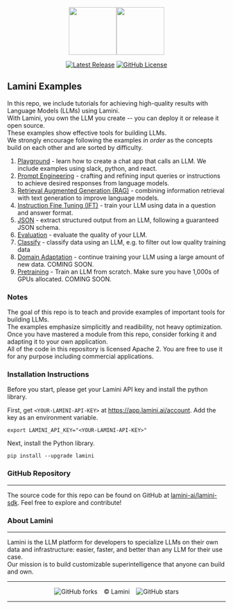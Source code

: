<div align="center">
<img src="https://avatars.githubusercontent.com/u/130713213?s=200&v=4" width="110"><img src="https://huggingface.co/lamini/instruct-peft-tuned-12b/resolve/main/Lamini_logo.png?max-height=110" height="110">
</div>
<div align="center">

[![Latest Release](https://img.shields.io/badge/Latest%20Version-1.4.3-blue?logo=github)](https://github.com/lamini-ai/lamini-sdk/commits/main)
[![GitHub License](https://img.shields.io/github/license/lamini-ai/lamini)](https://github.com/lamini-ai/lamini-sdk/blob/main/LICENSE)</div>

## Lamini Examples

In this repo, we include tutorials for achieving high-quality results with Language Models (LLMs) using Lamini.</br>  With Lamini, you own the LLM you create -- you can deploy it or release it open source.</br>  These examples show effective tools for building LLMs.</br>  We strongly encourage following the examples *in order* as the concepts build on each other and are sorted by difficulty.

1. [Playground](01_playground/playground.md) - learn how to create a chat app that calls an LLM.  We include examples using slack, python, and react.
2. [Prompt Engineering](02_prompt_engineering/prompt_engineering.md) - crafting and refining input queries or instructions to achieve desired responses from language models.
3. [Retrieval Augmented Generation (RAG)](03_RAG/rag.md) - combining information retrieval with text generation to improve language models.
4. [Instruction Fine Tuning (IFT)](04_IFT/ift.md) - train your LLM using data in a question and answer format.
5. [JSON](05_json/json.md) - extract structured output from an LLM, following a guaranteed JSON schema.
6. [Evaluation](06_json/eval.md) - evaluate the quality of your LLM.
7. [Classify](07_classify/classify.md) - classify data using an LLM, e.g. to filter out low quality training data
8. [Domain Adaptation](#) - continue training your LLM using a large amount of new data. COMING SOON.
9. [Pretraining](#) - Train an LLM from scratch.  Make sure you have 1,000s of GPUs allocated. COMING SOON.

### Notes

The goal of this repo is to teach and provide examples of important tools for building LLMs.</br>  The examples emphasize simplicitly and readibility, not heavy optimization.</br>  Once you have mastered a module from this repo, consider forking it and adapting it to your own application.</br>  All of the code in this repository is licensed Apache 2. You are free to use it for any purpose including commercial applications.

### Installation Instructions

Before you start, please get your Lamini API key and install the python library.

First, get `<YOUR-LAMINI-API-KEY>` at https://app.lamini.ai/account.
Add the key as an environment variable.
```
export LAMINI_API_KEY="<YOUR-LAMINI-API-KEY>"
```

Next, install the Python library.
```
pip install --upgrade lamini
```

### GitHub Repository
---
The source code for this repo can be found on GitHub at [lamini-ai/lamini-sdk](https://github.com/lamini-ai/lamini-sdk). Feel free to explore and contribute!

### About Lamini
---
Lamini is the LLM platform for developers to specialize LLMs on their own data and infrastructure: easier, faster, and better than any LLM for their use case.</br> Our mission is to build customizable superintelligence that anyone can build and own.

---

</div>
<div align="center">

![GitHub forks](https://img.shields.io/github/forks/lamini-ai/lamini-sdk) &ensp; © Lamini &ensp; ![GitHub stars](https://img.shields.io/github/stars/lamini-ai/lamini-sdk)

</div>

--------
